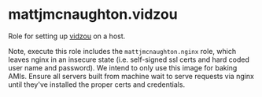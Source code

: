 # mattjmcnaughton.vidzou

Role for setting up [vidzou](https://github.com/mattjmcnaughton/vidzou)
on a host.

Note, execute this role includes the `mattjmcnaughton.nginx` role, which leaves
nginx in an insecure state (i.e. self-signed ssl
certs and hard coded user name and password). We intend to only use this image
for baking AMIs. Ensure all servers built from machine wait to serve requests
via nginx until they've installed the proper certs and credentials.
